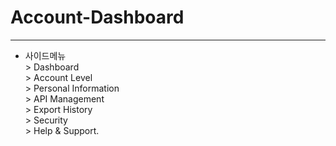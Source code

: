 # Account-Dashboard
---
- 사이드메뉴<br>> Dashboard<br>> Account Level<br>> Personal Information<br>> API Management<br>> Export History<br>> Security<br>> Help & Support.